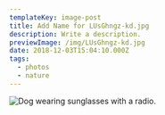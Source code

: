 ```yaml
---
templateKey: image-post
title: Add Name for LUsGhngz-kd.jpg
description: Write a description.
previewImage: /img/LUsGhngz-kd.jpg
date: 2018-12-03T15:04:10.000Z
tags:
  - photos
  - nature
---
```

![Dog wearing sunglasses with a radio.](/img/LUsGhngz-kd.jpg)
